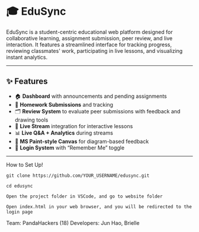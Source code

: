 # 🎓 EduSync

EduSync is a student-centric educational web platform designed for collaborative learning, assignment submission, peer review, and live interaction. It features a streamlined interface for tracking progress, reviewing classmates' work, participating in live lessons, and visualizing instant analytics.

---

## ✨ Features

- 🏠 **Dashboard** with announcements and pending assignments  
- 📝 **Homework Submissions** and tracking  
- 🗂️ **Review System** to evaluate peer submissions with feedback and drawing tools  
- 🎥 **Live Stream** integration for interactive lessons  
- 📊 **Live Q&A + Analytics** during streams  
- 🎨 **MS Paint-style Canvas** for diagram-based feedback  
- 🔐 **Login System** with “Remember Me” toggle  

---

How to Set Up!

```
git clone https://github.com/YOUR_USERNAME/edusync.git
```
```
cd edusync
```
```
Open the project folder in VSCode, and go to website folder
```
```
Open index.html in your web browser, and you will be redirected to the login page
```
Team: PandaHackers (18)
Developers: Jun Hao, Brielle